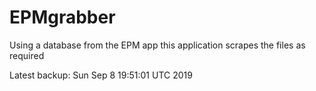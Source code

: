# EPMgrabber
Using a database from the EPM app this application scrapes the files as required


Latest backup: Sun Sep 8 19:51:01 UTC 2019
